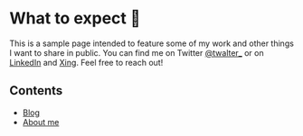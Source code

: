# What to expect :construction_worker:
This is a sample page intended to feature some of my work and other things I want to share in public. You can find me on Twitter [@twalter_](https://twitter.com/twalter_) or on [LinkedIn](https://www.linkedin.com/in/timo-walter-04b962162/) and [Xing](https://www.xing.com/profile/Timo_Walter51/cv). Feel free to reach out!

## Contents
- [Blog](blog.md)
- [About me](about_me.md) 
